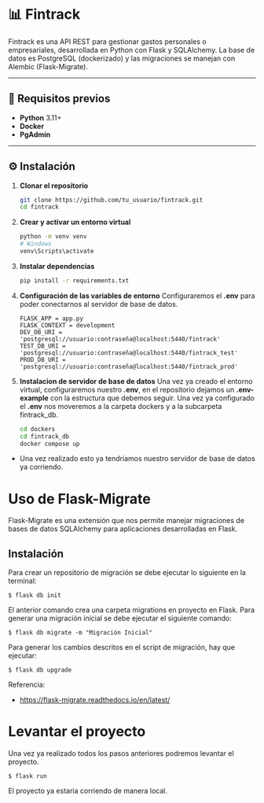 
# 📊 Fintrack

Fintrack es una API REST para gestionar gastos personales o empresariales, desarrollada en Python con Flask y SQLAlchemy. La base de datos es PostgreSQL (dockerizado) y las migraciones se manejan con Alembic (Flask-Migrate).

---

## 🚀 Requisitos previos

- **Python** 3.11+  
- **Docker**  
- **PgAdmin**

---

## ⚙️ Instalación

1. **Clonar el repositorio**  
   ```bash
   git clone https://github.com/tu_usuario/fintrack.git
   cd fintrack

2. **Crear y activar un entorno virtual**  
   ```bash
   python -m venv venv
   # Windows
   venv\Scripts\activate
3. **Instalar dependencias**
   ```bash
   pip install -r requirements.txt

4. **Configuración de las variables de entorno**
Configuraremos el **.env** para poder conectarnos al servidor de base de datos.
   ```
   FLASK_APP = app.py
   FLASK_CONTEXT = development
   DEV_DB_URI = 'postgresql://usuario:contraseña@localhost:5440/fintrack'
   TEST_DB_URI = 'postgresql://usuario:contraseña@localhost:5440/fintrack_test'
   PROD_DB_URI = 'postgresql://usuario:contraseña@localhost:5440/fintrack_prod'
   ```
   
   
5. **Instalacion de servidor de base de datos**
Una vez ya creado el entorno virtual, configuraremos nuestro **.env**, en el repositorio dejamos un **.env-example** con la estructura que debemos seguir. Una vez ya configurado el **.env** nos moveremos a la carpeta dockers y a la subcarpeta fintrack_db.
   ```bash
   cd dockers
   cd fintrack_db
   docker compose up
   ```
- Una vez realizado esto ya tendriamos nuestro servidor de base de datos ya corriendo.


# Uso de Flask-Migrate
Flask-Migrate es una extensión que nos permite manejar migraciones de bases de datos SQLAlchemy para aplicaciones desarrolladas en Flask.

## Instalación
Para crear un repositorio de migración se debe ejecutar lo siguiente en la terminal:
   
   `$ flask db init`
    

El anterior comando crea una carpeta migrations en proyecto en Flask. Para generar una migración inicial se debe ejecutar el siguiente comando:

  `$ flask db migrate -m "Migración Inicial"`

Para generar los cambios descritos en el script de migración, hay que ejecutar:

   `$ flask db upgrade`

Referencia:

- https://flask-migrate.readthedocs.io/en/latest/

# Levantar el proyecto
Una vez ya realizado todos los pasos anteriores podremos levantar el proyecto. 

   `$ flask run`

El proyecto ya estaria corriendo de manera local.
